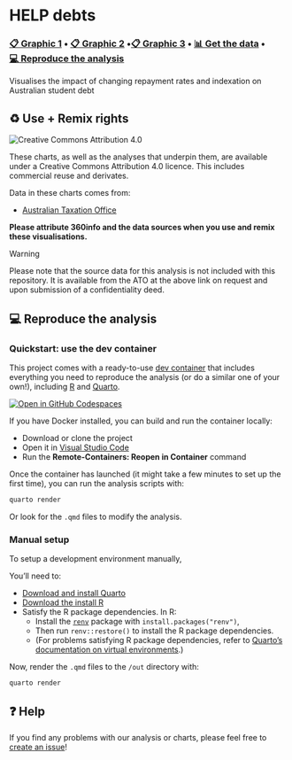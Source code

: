 

# HELP debts

### [📋 Graphic 1](out/stats-alldebtors-scaled-final.png) • [📋 Graphic 2](out/synth-heatmap.png) •[📋 Graphic 3](out/repayment-rates.png) • [📊 Get the data](data) • [💻 Reproduce the analysis](#-reproduce-the-analysis)

Visualises the impact of changing repayment rates and indexation on
Australian student debt

## ♻️ Use + Remix rights

![[Creative Commons Attribution
4.0](https://creativecommons.org/licenses/by/4.0)](https://mirrors.creativecommons.org/presskit/buttons/80x15/png/by.png)

These charts, as well as the analyses that underpin them, are available
under a Creative Commons Attribution 4.0 licence. This includes
commercial reuse and derivates.

<!-- Do any of the data sources fall under a different licence? If so, describe the licence and which parts of the data fall under it here! if most of it does, change the above and replace LICENCE.md too -->

Data in these charts comes from:

<ul>  
<li>  
<a href="https://www.ato.gov.au/about-ato/research-and-statistics/in-detail/taxation-statistics/taxation-statistics-previous-editions/taxation-statistics-2016-17/statistics/individuals/individuals-sample-files">Australian
Taxation Office</a>  
</li>  
</ul>

**Please attribute 360info and the data sources when you use and remix
these visualisations.**

> [!WARNING]
>
> Please note that the source data for this analysis is not included
> with this repository. It is available from the ATO at the above link
> on request and upon submission of a confidentiality deed.

## 💻 Reproduce the analysis

### Quickstart: use the dev container

This project comes with a ready-to-use [dev
container](https://code.visualstudio.com/docs/remote/containers) that
includes everything you need to reproduce the analysis (or do a similar
one of your own!), including [R](https://r-project.org) and
[Quarto](https://quarto.org).

[![Open in GitHub
Codespaces](https://github.com/codespaces/badge.svg)](https://codespaces.new/360-info/report-helpdebt?quickstart=1)

If you have Docker installed, you can build and run the container
locally:

- Download or clone the project
- Open it in [Visual Studio Code](https://code.visualstudio.com)
- Run the **Remote-Containers: Reopen in Container** command

Once the container has launched (it might take a few minutes to set up
the first time), you can run the analysis scripts with:

``` sh
quarto render
```

Or look for the `.qmd` files to modify the analysis.

### Manual setup

To setup a development environment manually,

You’ll need to:

- [Download and install Quarto](https://quarto.org/docs/get-started)
- [Download the install R](https://www.r-project.org)
- Satisfy the R package dependencies. In R:
  - Install the [`renv`](https://rstudio.github.io/renv) package with
    `install.packages("renv")`,
  - Then run `renv::restore()` to install the R package dependencies.
  - (For problems satisfying R package dependencies, refer to [Quarto’s
    documentation on virtual
    environments](https://quarto.org/docs/projects/virtual-environments.html).)

Now, render the `.qmd` files to the `/out` directory with:

``` sh
quarto render
```

## ❓ Help

If you find any problems with our analysis or charts, please feel free
to [create an
issue](https://github.com/360-info/report-helpdebt/issues/new)!
